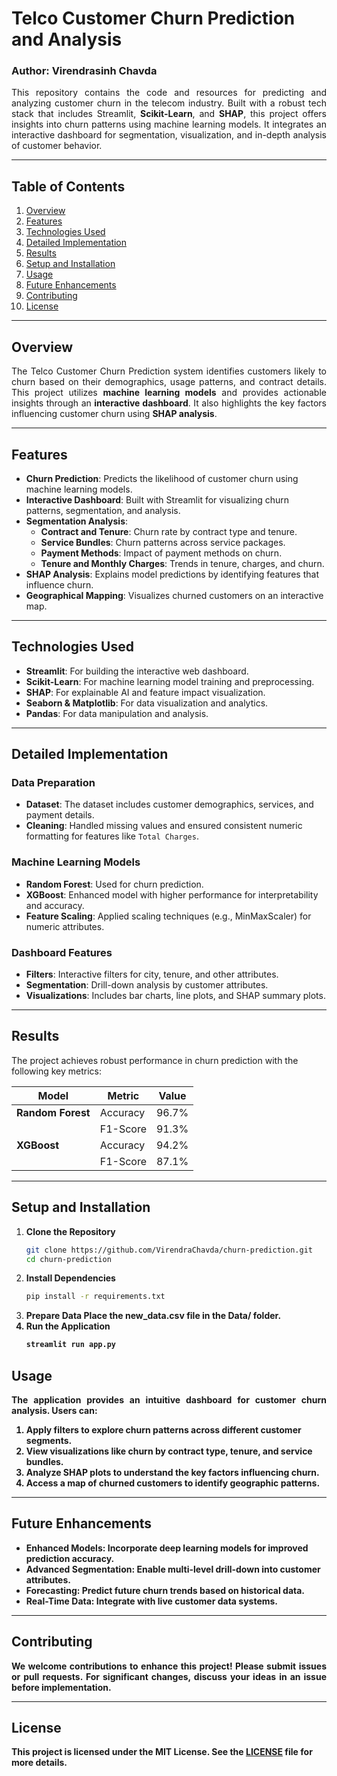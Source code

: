# Telco Customer Churn Prediction and Analysis
### Author: Virendrasinh Chavda

<p align="justify">
This repository contains the code and resources for predicting and analyzing customer churn in the telecom industry. Built with a robust tech stack that includes Streamlit, <strong>Scikit-Learn</strong>, and <strong>SHAP</strong>, this project offers insights into churn patterns using machine learning models. It integrates an interactive dashboard for segmentation, visualization, and in-depth analysis of customer behavior.
</p>

---

## Table of Contents
1. [Overview](#overview)
2. [Features](#features)
3. [Technologies Used](#technologies-used)
4. [Detailed Implementation](#detailed-implementation)
5. [Results](#results)
6. [Setup and Installation](#setup-and-installation)
7. [Usage](#usage)
8. [Future Enhancements](#future-enhancements)
9. [Contributing](#contributing)
10. [License](#license)

---

## Overview
<p align="justify">
The Telco Customer Churn Prediction system identifies customers likely to churn based on their demographics, usage patterns, and contract details. This project utilizes <strong>machine learning models</strong> and provides actionable insights through an <strong>interactive dashboard</strong>. It also highlights the key factors influencing customer churn using <strong>SHAP analysis</strong>.
</p>

---

## Features
- <strong>Churn Prediction</strong>: Predicts the likelihood of customer churn using machine learning models.
- <strong>Interactive Dashboard</strong>: Built with Streamlit for visualizing churn patterns, segmentation, and analysis.
- <strong>Segmentation Analysis</strong>:
  - <strong>Contract and Tenure</strong>: Churn rate by contract type and tenure.
  - <strong>Service Bundles</strong>: Churn patterns across service packages.
  - <strong>Payment Methods</strong>: Impact of payment methods on churn.
  - <strong>Tenure and Monthly Charges</strong>: Trends in tenure, charges, and churn.
- <strong>SHAP Analysis</strong>: Explains model predictions by identifying features that influence churn.
- <strong>Geographical Mapping</strong>: Visualizes churned customers on an interactive map.

---

## Technologies Used
- <strong>Streamlit</strong>: For building the interactive web dashboard.
- <strong>Scikit-Learn</strong>: For machine learning model training and preprocessing.
- <strong>SHAP</strong>: For explainable AI and feature impact visualization.
- <strong>Seaborn & Matplotlib</strong>: For data visualization and analytics.
- <strong>Pandas</strong>: For data manipulation and analysis.

---

## Detailed Implementation

### Data Preparation
- <strong>Dataset</strong>: The dataset includes customer demographics, services, and payment details.
- <strong>Cleaning</strong>: Handled missing values and ensured consistent numeric formatting for features like `Total Charges`.

### Machine Learning Models
- <strong>Random Forest</strong>: Used for churn prediction.
- <strong>XGBoost</strong>: Enhanced model with higher performance for interpretability and accuracy.
- <strong>Feature Scaling</strong>: Applied scaling techniques (e.g., MinMaxScaler) for numeric attributes.

### Dashboard Features
- <strong>Filters</strong>: Interactive filters for city, tenure, and other attributes.
- <strong>Segmentation</strong>: Drill-down analysis by customer attributes.
- <strong>Visualizations</strong>: Includes bar charts, line plots, and SHAP summary plots.

---

## Results
The project achieves robust performance in churn prediction with the following key metrics:

| <strong>Model<strong>          | <strong>Metric<strong>       | <strong>Value<strong>  |
|---------------------|------------------|------------|
| <strong>Random Forest<strong>   | Accuracy         | 96.7%      |
|                     | F1-Score         | 91.3%      |
| <strong>XGBoost<strong>         | Accuracy         | 94.2%      |
|                     | F1-Score         | 87.1%      |

---

## Setup and Installation

1. <strong>Clone the Repository</strong>
   ```bash
   git clone https://github.com/VirendraChavda/churn-prediction.git
   cd churn-prediction
   ```
2. <strong>Install Dependencies</strong>
   ```bash
   pip install -r requirements.txt
   ```
3. <strong>Prepare Data Place the new_data.csv file in the Data/ folder.<strong>
4. <strong>Run the Application</strong>
   ```bash
   streamlit run app.py
   ```
## Usage
<p align="justify">
The application provides an intuitive dashboard for customer churn analysis. Users can:
</p>

  1. Apply filters to explore churn patterns across different customer segments.
  2. View visualizations like churn by contract type, tenure, and service bundles.
  3. Analyze SHAP plots to understand the key factors influencing churn.
  4. Access a map of churned customers to identify geographic patterns.


---

## Future Enhancements
- <strong>Enhanced Models</strong>: Incorporate deep learning models for improved prediction accuracy.
- <strong>Advanced Segmentation</strong>: Enable multi-level drill-down into customer attributes.
- <strong>Forecasting</strong>: Predict future churn trends based on historical data.
- <strong>Real-Time Data</strong>: Integrate with live customer data systems.

---

## Contributing
<p align="justify">
We welcome contributions to enhance this project! Please submit issues or pull requests. For significant changes, discuss your ideas in an issue before implementation.
</p>

---

## License
This project is licensed under the MIT License. See the [LICENSE](LICENSE) file for more details.
